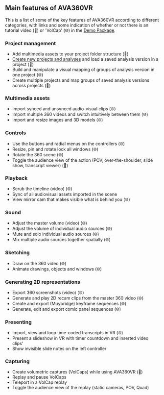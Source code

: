## Main features of AVA360VR

This is a list of some of the key features of AVA360VR according to different categories, with links and some indication of whether or not there is an tutorial video (📼) or 'VolCap' (🌐) in the [Demo Package](demo.md).

### Project management
- Add multimedia assets to your project folder structure (📼)
- [Create new projects and analyses](project.md) and load a saved analysis version in a project (📼)
- Build and manipulate a visual mapping of groups of analysis version in one project (🌐)
- Create multiple projects and map groups of saved analysis versions across projects (📼)

### Multimedia assets
- Import synced and unsynced audio-visual clips (🌐)
- Import multiple 360 videos and switch intuitively between them (🌐)
- Import and resize images and 3D models (🌐)

### Controls
- Use the buttons and radial menus on the controllers (🌐)
- Resize, pin and rotate lock all windows (🌐)
- Rotate the 360 scene (🌐)
- Toggle the audience view of the action (POV, over-the-shoulder, slide show, transcript viewer) (📼)

### Playback
- Scrub the timeline (video) (🌐)
- Sync of all audiovisual assets imported in the scene
- View mirror cam that makes visible what is behind you (🌐)

### Sound
- Adjust the master volume (video) (🌐)
- Adjust the volume of individual audio sources (🌐)
- Mute and solo individual audio sources (🌐)
- Mix multiple audio sources together spatially (🌐)

### Sketching
- Draw on the 360 video (🌐)
- Animate drawings, objects and windows (🌐)

### Generating 2D representations
- Export 360 screenshots (video) (🌐)
- Generate and play 2D recam clips from the master 360 video (🌐)
- Create and export (Muybridge) keyframe sequences (🌐)
- Generate, edit and export comic panel sequences (🌐)

### Presenting
- Import, view and loop time-coded transcripts in VR (🌐)
- Present a slideshow in VR with timer countdown and inserted video clips'
- Show invisible slide notes on the left controller

### Capturing
- Create volumetric captures (VolCaps) while using AVA360VR (📼)
- Replay and pause VolCaps
- Teleport in a VolCap replay
- Toggle the audience view of the replay (static cameras, POV, Quad)
